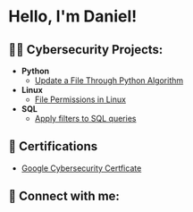 <h1>Hello, I'm Daniel! </h1>

<h2>👨‍💻 Cybersecurity Projects:</h2>

- <b>Python</b> 
  - [Update a File Through Python Algorithm](https://github.com/DanielYoon82/UpdateFileWithPython)
- <b>Linux</b> 
  - [File Permissions in Linux](https://github.com/DanielYoon82/FilePermissionsInLinux)
- <b>SQL</b> 
  - [Apply filters to SQL queries](https://github.com/DanielYoon82/ApplyFiltersSQLQueries)

<h2>📜 Certifications</h2>

- [Google Cybersecurity Certficate](https://www.coursera.org/account/accomplishments/specialization/certificate/1N7E1T2Y8IP2)



<h2> 🤳 Connect with me:</h2>

